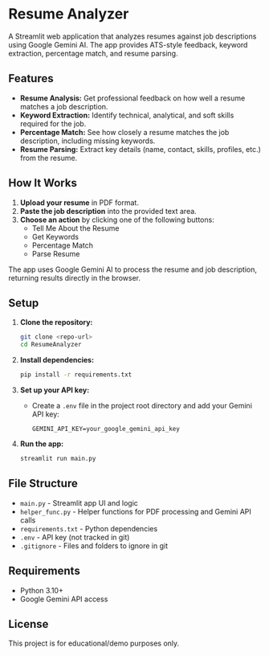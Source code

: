 # Resume Analyzer

A Streamlit web application that analyzes resumes against job descriptions using Google Gemini AI. The app provides ATS-style feedback, keyword extraction, percentage match, and resume parsing.

## Features

- **Resume Analysis:** Get professional feedback on how well a resume matches a job description.
- **Keyword Extraction:** Identify technical, analytical, and soft skills required for the job.
- **Percentage Match:** See how closely a resume matches the job description, including missing keywords.
- **Resume Parsing:** Extract key details (name, contact, skills, profiles, etc.) from the resume.

## How It Works

1. **Upload your resume** in PDF format.
2. **Paste the job description** into the provided text area.
3. **Choose an action** by clicking one of the following buttons:
   - Tell Me About the Resume
   - Get Keywords
   - Percentage Match
   - Parse Resume

The app uses Google Gemini AI to process the resume and job description, returning results directly in the browser.

## Setup

1. **Clone the repository:**
   ```sh
   git clone <repo-url>
   cd ResumeAnalyzer
   ```

2. **Install dependencies:**
   ```sh
   pip install -r requirements.txt
   ```

3. **Set up your API key:**
   - Create a `.env` file in the project root directory and add your Gemini API key:
     ```
     GEMINI_API_KEY=your_google_gemini_api_key
     ```

4. **Run the app:**
   ```sh
   streamlit run main.py
   ```

## File Structure

- `main.py` - Streamlit app UI and logic
- `helper_func.py` - Helper functions for PDF processing and Gemini API calls
- `requirements.txt` - Python dependencies
- `.env` - API key (not tracked in git)
- `.gitignore` - Files and folders to ignore in git

## Requirements

- Python 3.10+
- Google Gemini API access

## License

This project is for educational/demo purposes only.